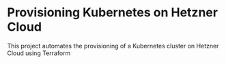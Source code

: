 # Provisioning Kubernetes on Hetzner Cloud

This project automates the provisioning of a Kubernetes cluster on Hetzner Cloud using Terraform

